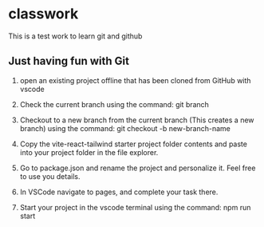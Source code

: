 # classwork

This is a test work to learn git and github

## Just having fun with Git

1. open an existing project offline that has been cloned from GitHub with vscode

2. Check the current branch using the command: git branch

3. Checkout to a new branch from the current branch (This creates a new branch) using the command:
git checkout -b new-branch-name

4. Copy the vite-react-tailwind starter project folder contents and paste into your project folder in the file explorer.

5. Go to package.json and rename the project and personalize it. Feel free to use you details.

6. In VSCode navigate to pages, and complete your task there.

7. Start your project in the vscode terminal using the command:
 npm run start